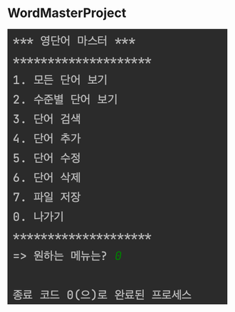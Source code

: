 # WordMasterProject
<img src = 'https://github.com/lovmint/WordMasterProject/blob/main/screenshots/wordmaster_0.png'>
